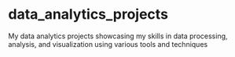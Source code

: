 # data_analytics_projects
My data analytics projects showcasing my skills in data processing, analysis, and visualization using various tools and techniques
